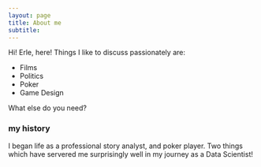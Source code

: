 ```yaml
---
layout: page
title: About me
subtitle: 
---
```


Hi! Erle, here! 
Things I like to discuss passionately are:

- Films
- Politics
- Poker
- Game Design

What else do you need?

### my history

I began life as a professional story analyst, and poker player. Two things which have servered me surprisingly well in my journey as a Data Scientist!
